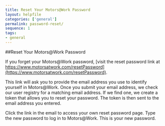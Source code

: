 ```yaml
---
title: Reset Your Motors@Work Password
layout: helpfile
categories: ['general']
permalink: password-reset/
sequence: 1
tags:
- general
---
```

##Reset Your Motors@Work Password

If you forget your Motors@Work password, [visit the reset password link at https://www.motorsatwork.com/resetPassword](https://www.motorsatwork.com/resetPassword).

This link will ask you to provide the email address you use to identify yourself in Motors@Work.  Once you submit your email address, we check our user registry for a matching email address.  If we find one, we create a token that allows you to reset your password.  The token is then sent to the email address you entered.

Click the link in the email to access your own reset password page.  Type the new password to log in to Motors@Work.  This is your new password. 
